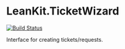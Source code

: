 LeanKit.TicketWizard
====================
[![Build Status](https://travis-ci.org/tegud/LeanKit.TicketWizard.png?branch=V1)](https://travis-ci.org/tegud/LeanKit.TicketWizard)

Interface for creating tickets/requests.
